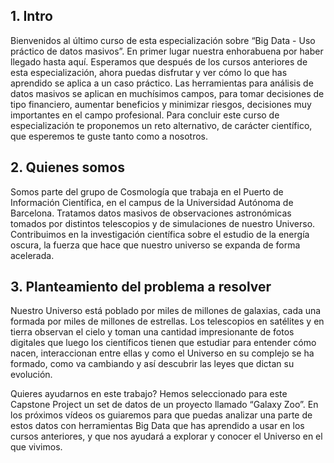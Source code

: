 ## 1. Intro

Bienvenidos al último curso de esta especialización sobre “Big Data - Uso práctico de datos masivos”. En primer lugar nuestra enhorabuena por haber llegado hasta aquí. Esperamos que después de los cursos anteriores de esta especialización, ahora puedas disfrutar y ver cómo lo que has aprendido se aplica a un caso práctico. Las herramientas para análisis de datos masivos se aplican en muchísimos campos, para tomar decisiones de tipo financiero, aumentar beneficios y minimizar riesgos, decisiones muy importantes en el campo profesional. Para concluir este curso de especialización te proponemos un reto alternativo, de carácter científico, que esperemos te guste tanto como a nosotros.

## 2. Quienes somos

Somos parte del grupo de Cosmología que trabaja en el Puerto de Información Científica, en el campus de la Universidad Autónoma de Barcelona. Tratamos datos masivos de observaciones astronómicas tomados por distintos telescopios y de simulaciones de nuestro Universo. Contribuimos en la investigación científica sobre el estudio de la energía oscura, la fuerza que hace que nuestro universo se expanda de forma acelerada.

## 3. Planteamiento del problema a resolver

Nuestro Universo está poblado por miles de millones de galaxias, cada una formada por miles de millones de estrellas. Los telescopios en satélites y en tierra observan el cielo y toman una cantidad impresionante de fotos digitales que luego los científicos tienen que estudiar para entender cómo nacen, interaccionan entre ellas y como el Universo en su complejo se ha formado, como va cambiando y así descubrir las leyes que dictan su evolución.

Quieres ayudarnos en este trabajo? Hemos seleccionado para este Capstone Project un set de datos de un proyecto llamado “Galaxy Zoo”. En los próximos vídeos os guiaremos para que puedas analizar una parte de estos datos con herramientas Big Data que has aprendido a usar en los cursos anteriores, y que nos ayudará a explorar y conocer el Universo en el que vivimos.
